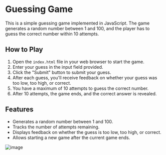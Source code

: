 # Guessing Game

This is a simple guessing game implemented in JavaScript. The game generates a random number between 1 and 100, and the player has to guess the correct number within 10 attempts.

## How to Play

1. Open the `index.html` file in your web browser to start the game.
2. Enter your guess in the input field provided.
3. Click the "Submit" button to submit your guess.
4. After each guess, you'll receive feedback on whether your guess was too low, too high, or correct.
5. You have a maximum of 10 attempts to guess the correct number.
6. After 10 attempts, the game ends, and the correct answer is revealed.

## Features

- Generates a random number between 1 and 100.
- Tracks the number of attempts remaining.
- Displays feedback on whether the guess is too low, too high, or correct.
- Allows starting a new game after the current game ends.




![image](https://github.com/HAMZOO0/JavaScript-/assets/98114762/b960e631-2551-40d2-950f-ea35dda94f9e)
